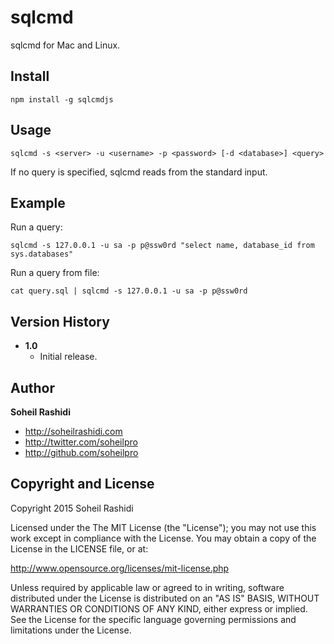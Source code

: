 # sqlcmd
sqlcmd for Mac and Linux.

## Install

```
npm install -g sqlcmdjs
```

## Usage

```
sqlcmd -s <server> -u <username> -p <password> [-d <database>] <query>
```

If no query is specified, sqlcmd reads from the standard input.

## Example

Run a query:

```
sqlcmd -s 127.0.0.1 -u sa -p p@ssw0rd "select name, database_id from sys.databases"
```

Run a query from file:

```
cat query.sql | sqlcmd -s 127.0.0.1 -u sa -p p@ssw0rd
```

## Version History
+ **1.0**
	+ Initial release.

## Author
**Soheil Rashidi**

+ http://soheilrashidi.com
+ http://twitter.com/soheilpro
+ http://github.com/soheilpro

## Copyright and License
Copyright 2015 Soheil Rashidi

Licensed under the The MIT License (the "License");
you may not use this work except in compliance with the License.
You may obtain a copy of the License in the LICENSE file, or at:

http://www.opensource.org/licenses/mit-license.php

Unless required by applicable law or agreed to in writing, software
distributed under the License is distributed on an "AS IS" BASIS,
WITHOUT WARRANTIES OR CONDITIONS OF ANY KIND, either express or implied.
See the License for the specific language governing permissions and
limitations under the License.
